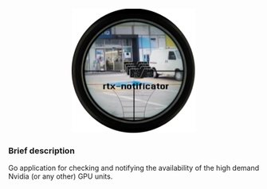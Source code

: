 
<p align="center"> 
    <img width="250" height="250" src="https://github.com/marmiha/rtx-notificator/blob/main/resources/rtx-notificator-logo.png?raw=true">
</p>

### Brief description
Go application for checking and notifying the availability of the high demand Nvidia (or any other) GPU units.
